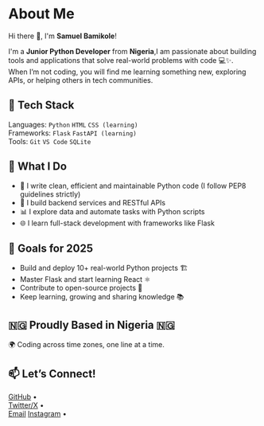# **About Me**  


Hi there 👋, I'm **Samuel Bamikole**!

I'm a **Junior Python Developer** from **Nigeria**,I am passionate about building tools and applications that solve real-world problems with code 💻✨.  
When I’m not coding, you will find me learning something new, exploring APIs, or helping others in tech communities.

## 🔧 Tech Stack
Languages: `Python` `HTML` `CSS (learning)`  
Frameworks:  `Flask` `FastAPI (learning)`  
Tools: `Git` `VS Code`  `SQLite`


## 💼 What I Do 
- 🧠 I write clean, efficient and maintainable Python code (I follow PEP8 guidelines strictly)
- 🔗 I build backend services and RESTful APIs
- 📊 I explore data and automate tasks with Python scripts
- 🌐 I learn full-stack development with frameworks like Flask

## 🎯 Goals for 2025
- Build and deploy 10+ real-world Python projects 🏗️  
- Master Flask and start learning React ⚛️  
- Contribute to open-source projects 🌱  
- Keep learning, growing and sharing knowledge 📚

## 🇳🇬 Proudly Based in Nigeria 🇳🇬
🌍 Coding across time zones, one line at a time.

## 📫 Let’s Connect!
<a href="https://github.com/That-bro397"  target="_blank">GitHub</a> •  
<a href="https://twitter.com/thatbro_001"  target="_blank">Twitter/X</a> •  
<a href="mailto:samuelbamikole07@gmail.com">Email</a>
<a href="https://instagram.com/thatbro_001"  target="_blank">Instagram</a> •
